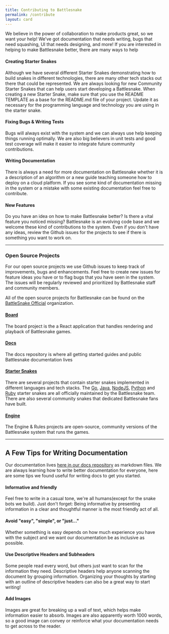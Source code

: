 ```yaml
---
title: Contributing to Battlesnake
permalink: /contribute
layout: card
---
```


We believe in the power of collaboration to make products great, so we want your help! We’ve got documentation that needs writing, bugs that need squashing, UI that needs designing, and more! If you are interested in helping to make Battlesnake better, there are many ways to help

#### Creating Starter Snakes
Although we have several different Starter Snakes demonstrating how to build snakes in different technologies, there are many other tech stacks out there that could be represented. We are always looking for new Community Starter Snakes that can help users start developing a Battlesnake.
When creating a new Starter Snake, make sure that you use the README TEMPLATE as a base for the README.md file of your project. Update it as necessary for the programming language and technology you are using in the starter snake.

#### Fixing Bugs & Writing Tests
Bugs will always exist with the system and we can always use help keeping things running optimally. We are also big believers in unit tests and good test coverage will make it easier to integrate future community contributions.

#### Writing Documentation
There is always a need for more documentation on Battlesnake whether it is a description of an algorithm or a new guide teaching someone how to deploy on a cloud platform. If you see some kind of documentation missing in the system or a mistake with some existing documentation feel free to contribute. 

#### New Features
Do you have an idea on how to make Battlesnake better? Is there a vital feature you noticed missing? Battlesnake is an evolving code base and we welcome these kind of contributions to the system. Even if you don't have any ideas, review the Github issues for the projects to see if there is something you want to work on.

---

### Open Source Projects

For our open source projects we use Github issues to keep track of improvements, bugs and enhancements. Feel free to create new issues for feature ideas you have or to flag bugs that you have seen in the system. The issues will be regularly reviewed and prioritized by Battlesnake staff and community members.

All of the open source projects for Battlesnake can be found on the [BattleSnake Official](https://github.com/battlesnakeofficial) organization. 

#### <a href="https://github.com/BattlesnakeOfficial/board" target="_blank">Board</a>

The board project is the a React application that handles rendering and playback of Battlesnake games.

#### <a href="https://github.com/BattlesnakeOfficial/docs" target="_blank">Docs</a>

The docs repository  is where all getting started guides and public Battlesnake documentation lives

#### <a href="https://github.com/BattlesnakeOfficial/docs" target="_blank">Starter Snakes</a>

There are several projects that contain starter snakes implemented in different languages and tech stacks. The [Go](https://github.com/battlesnakeofficial/starter-snake-go), [Java](https://github.com/battlesnakeofficial/starter-snake-java), [NodeJS](https://github.com/battlesnakeofficial/starter-snake-node), [Python](https://github.com/battlesnakeofficial/starter-snake-python) and [Ruby](https://github.com/battlesnakeofficial/starter-snake-ruby) starter snakes are all officially maintained by the Battlesnake team. There are also several community snakes that dedicated Battlesnake fans have built.

#### <a href="https://github.com/BattlesnakeOfficial/engine" target="_blank">Engine</a>

The Engine & Rules projects are open-source, community versions of the Battlesnake system that runs the games.

---

## A Few Tips for Writing Documentation
Our documentation lives [here in our docs repository](https://github.com/battlesnakeofficial/docs) as markdown files. We are always learning how to write better documentation for everyone, here are some tips we found useful for writing docs to get you started.


#### Informative and friendly
Feel free to write in a casual tone, we're all humans(except for the snake bots we build). Just don't forget: Being informative by presenting information in a clear and thoughtful manner is the most friendly act of all.

#### Avoid "easy", "simple", or "just..."
Whether something is easy depends on how much experience you have with the subject and we want our documentation be as inclusive as possible.

#### Use Descriptive Headers and Subheaders
Some people read every word, but others just want to scan for the information they need. Descriptive headers help anyone scanning the document by grouping information. Organizing your thoughts by starting with an outline of descriptive headers can also be a great way to start writing!

#### Add Images
Images are great for breaking up a wall of text, which helps make information easier to absorb. Images are also apparently worth 1000 words, so a good image can convey or reinforce what your documentation needs to get across to the reader.
